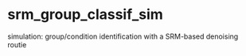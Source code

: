 # srm_group_classif_sim
simulation: group/condition identification with a SRM-based denoising routie

